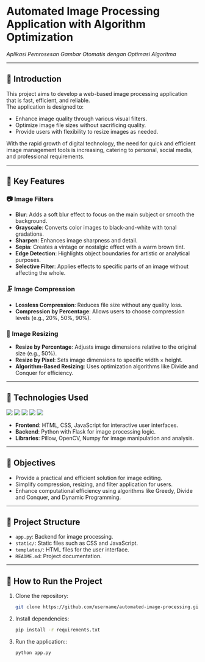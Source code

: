 # Automated Image Processing Application with Algorithm Optimization  
*Aplikasi Pemrosesan Gambar Otomatis dengan Optimasi Algoritma*  

---

## 📖 Introduction  
This project aims to develop a web-based image processing application that is fast, efficient, and reliable.  
The application is designed to:  
- Enhance image quality through various visual filters.  
- Optimize image file sizes without sacrificing quality.  
- Provide users with flexibility to resize images as needed.  

With the rapid growth of digital technology, the need for quick and efficient image management tools is increasing, catering to personal, social media, and professional requirements.  

---

## 🚀 Key Features  

### 📷 Image Filters  
- **Blur**: Adds a soft blur effect to focus on the main subject or smooth the background.  
- **Grayscale**: Converts color images to black-and-white with tonal gradations.  
- **Sharpen**: Enhances image sharpness and detail.  
- **Sepia**: Creates a vintage or nostalgic effect with a warm brown tint.  
- **Edge Detection**: Highlights object boundaries for artistic or analytical purposes.  
- **Selective Filter**: Applies effects to specific parts of an image without affecting the whole.  

### 🗜️ Image Compression  
- **Lossless Compression**: Reduces file size without any quality loss.  
- **Compression by Percentage**: Allows users to choose compression levels (e.g., 20%, 50%, 90%).  

### 📏 Image Resizing  
- **Resize by Percentage**: Adjusts image dimensions relative to the original size (e.g., 50%).  
- **Resize by Pixel**: Sets image dimensions to specific width × height.  
- **Algorithm-Based Resizing**: Uses optimization algorithms like Divide and Conquer for efficiency.  

---

## 🔧 Technologies Used  
<p>
    <img src="https://img.shields.io/badge/Language-Python-blue?logo=python&logoColor=white" />
    <img src="https://img.shields.io/badge/Algorithm-Greedy-orange?logo=python&logoColor=white" />
    <img src="https://img.shields.io/badge/Library-OpenCV-blue?logo=opencv&logoColor=white" />
    <img src="https://img.shields.io/badge/Library-Pillow-5A5A5A?logo=pillow&logoColor=white" />
    <img src="https://img.shields.io/badge/Platform-Web-green?logo=html5&logoColor=white" />
</p>  

- **Frontend**: HTML, CSS, JavaScript for interactive user interfaces.  
- **Backend**: Python with Flask for image processing logic.  
- **Libraries**: Pillow, OpenCV, Numpy for image manipulation and analysis.  

---

## 📝 Objectives  
- Provide a practical and efficient solution for image editing.  
- Simplify compression, resizing, and filter application for users.  
- Enhance computational efficiency using algorithms like Greedy, Divide and Conquer, and Dynamic Programming.  

---

## 📂 Project Structure  
- `app.py`: Backend for image processing.  
- `static/`: Static files such as CSS and JavaScript.  
- `templates/`: HTML files for the user interface.  
- `README.md`: Project documentation.  

---

## 🌟 How to Run the Project  
1. Clone the repository:  
   ```bash
   git clone https://github.com/username/automated-image-processing.git

2. Install dependencies:
   ```bash
   pip install -r requirements.txt

3. Run the application::
   ```bash
   python app.py


   